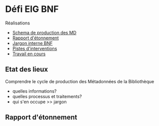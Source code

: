 # Défi EIG BNF

Réalisations

* [Schema de production des MD]()
* [Rapport d'étonnement]()
* [Jargon interne BNF]()
* [Pistes d'interventions]()
* [Travail en cours]()


## Etat des lieux

Comprendre le cycle de production des Métadonnées de la Bibliothèque
* quelles informations?
* quelles processus et traitements?
* qui s'en occupe >> jargon

## Rapport d'étonnement

##
